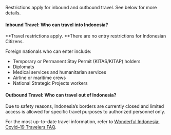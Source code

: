 Restrictions apply for inbound and outbound travel. See below for more details.

#### Inbound Travel: Who can travel into Indonesia?

**Travel restrictions apply. **There are no entry restrictions for Indonesian Citizens. 

Foreign nationals who can enter include:

- Temporary or Permanent Stay Permit (KITAS/KITAP) holders 
- Diplomats 
- Medical services and humanitarian services 
- Airline or maritime crews 
- National Strategic Projects workers

#### Outbound Travel: Who can travel out of Indonesia?

Due to safety reasons, Indonesia’s borders are currently closed and limited access is allowed for specific travel purposes to authorized personnel only.

For the most up–to–date travel information, refer to [Wonderful Indonesia: Covid–19 Travelers FAQ](https://www.indonesia.travel/gb/en/coronavirus).